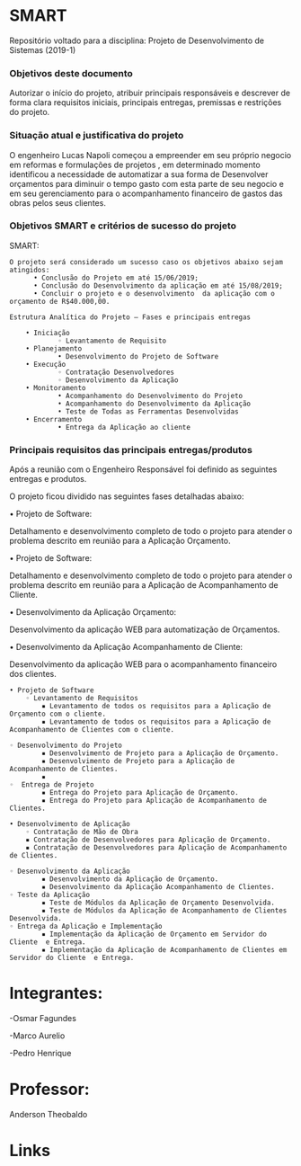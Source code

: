# SMART

Repositório voltado para a disciplina: Projeto de Desenvolvimento de Sistemas (2019-1)

   <h3>Objetivos deste documento</h3>  
        Autorizar o início do projeto, atribuir principais responsáveis e descrever de forma clara requisitos iniciais, principais entregas, premissas e restrições do projeto.

   <h3>Situação atual e justificativa do projeto</h3>
        O engenheiro Lucas Napoli começou a empreender em seu próprio negocio em reformas e formulações de projetos , em determinado momento identificou a necessidade de automatizar a sua forma de Desenvolver orçamentos para diminuir o tempo gasto com esta parte de seu negocio  e em seu gerenciamento para o acompanhamento financeiro de gastos das obras pelos seus clientes.

   <h3>Objetivos SMART e critérios de sucesso do projeto</h3>
    <p>SMART:</p>
    
    O projeto será considerado um sucesso caso os objetivos abaixo sejam atingidos:
          • Conclusão do Projeto em até 15/06/2019;
          • Conclusão do Desenvolvimento da aplicação em até 15/08/2019;
          • Concluir o projeto e o desenvolvimento  da aplicação com o orçamento de R$40.000,00.

    Estrutura Analítica do Projeto – Fases e principais entregas
    
        • Iniciação
                ◦ Levantamento de Requisito
        • Planejamento
                • Desenvolvimento do Projeto de Software
        • Execução
                ◦ Contratação Desenvolvedores
                ◦ Desenvolvimento da Aplicação
        • Monitoramento
                • Acompanhamento do Desenvolvimento do Projeto
                • Acompanhamento do Desenvolvimento da Aplicação
                • Teste de Todas as Ferramentas Desenvolvidas
        • Encerramento
                • Entrega da Aplicação ao cliente
    
 <h3>Principais requisitos das principais entregas/produtos</h3>

Após a reunião com o Engenheiro Responsável foi definido as seguintes entregas e produtos.
<p>O projeto ficou dividido nas seguintes fases detalhadas abaixo:</p>

   <p>• Projeto de Software: </p>
    Detalhamento e desenvolvimento completo de todo o projeto para atender o problema descrito em reunião para a Aplicação Orçamento.
   <p> • Projeto de Software:</p>
    Detalhamento e desenvolvimento completo de todo o projeto para atender o problema descrito em reunião para a Aplicação de Acompanhamento de Cliente.
      <p>• Desenvolvimento da Aplicação Orçamento:</p>
    Desenvolvimento da aplicação WEB para automatização de Orçamentos.
      <p>• Desenvolvimento da Aplicação Acompanhamento de Cliente: </p>
    Desenvolvimento da aplicação WEB para o acompanhamento financeiro dos clientes. 
    
    • Projeto de Software
        ◦ Levantamento de Requisitos
            ▪ Levantamento de todos os requisitos para a Aplicação de Orçamento com o cliente.
            ▪ Levantamento de todos os requisitos para a Aplicação de Acompanhamento de Clientes com o cliente.

    ◦ Desenvolvimento do Projeto
            ▪ Desenvolvimento de Projeto para a Aplicação de Orçamento.
            ▪ Desenvolvimento de Projeto para a Aplicação de Acompanhamento de Clientes.
            ▪ 
    ◦  Entrega de Projeto
            ▪ Entrega do Projeto para Aplicação de Orçamento.
            ▪ Entrega do Projeto para Aplicação de Acompanhamento de Clientes.

    • Desenvolvimento de Aplicação
        ◦ Contratação de Mão de Obra
        ▪ Contratação de Desenvolvedores para Aplicação de Orçamento.   
        ▪ Contratação de Desenvolvedores para Aplicação de Acompanhamento de Clientes.

    ◦ Desenvolvimento da Aplicação
            ▪ Desenvolvimento da Aplicação de Orçamento.
            ▪ Desenvolvimento da Aplicação Acompanhamento de Clientes.
    ◦ Teste da Aplicação
            ▪ Teste de Módulos da Aplicação de Orçamento Desenvolvida.
            ▪ Teste de Módulos da Aplicação de Acompanhamento de Clientes Desenvolvida.
    ◦ Entrega da Aplicação e Implementação
            ▪ Implementação da Aplicação de Orçamento em Servidor do Cliente  e Entrega.
            ▪ Implementação da Aplicação de Acompanhamento de Clientes em Servidor do Cliente  e Entrega.
            
            
# Integrantes:
<p>-Osmar Fagundes</p>
<p>-Marco Aurelio</p>
<p>-Pedro Henrique</p>

# Professor:
Anderson Theobaldo
# Links
